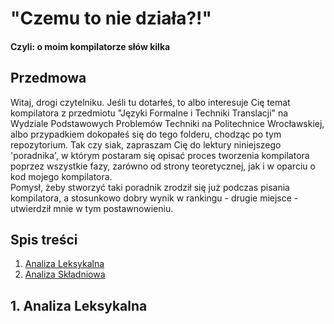 # "Czemu to nie działa?!"
#### Czyli: o moim kompilatorze słów kilka

## Przedmowa

Witaj, drogi czytelniku. Jeśli tu dotarłeś, to albo interesuje Cię temat kompilatora z przedmiotu "Języki Formalne i Techniki Translacji" na Wydziale Podstawowych Problemów Techniki na Politechnice Wrocławskiej, albo przypadkiem dokopałeś się do tego folderu, chodząc po tym repozytorium. Tak czy siak, zapraszam Cię do lektury niniejszego 'poradnika', w którym postaram się opisać proces tworzenia kompilatora poprzez wszystkie fazy, zarówno od strony teoretycznej, jak i w oparciu o kod mojego kompilatora.  
Pomysł, żeby stworzyć taki poradnik zrodził się już podczas pisania kompilatora, a stosunkowo dobry wynik w rankingu - drugie miejsce - utwierdził mnie w tym postawnowieniu. 


## Spis treści

1. [Analiza Leksykalna](#analiza-leksykalna)
1. [Analiza Składniowa](#analiza-skladniowa)




## 1. Analiza Leksykalna
